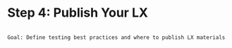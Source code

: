 # Step 4: Publish Your LX

```{tableofcontents}
```

```{todo}
Goal: Define testing best practices and where to publish LX materials
```
